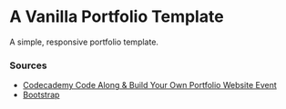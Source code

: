 # A Vanilla Portfolio Template
A simple, responsive portfolio template. 

### Sources
- [Codecademy Code Along & Build Your Own Portfolio Website Event](https://community.codecademy.com/events/details/codecademy-helsinki-presents-code-along-build-your-own-portfolio-website/#/purchased/214e00894e8149dfb0b39ff57545041e )
- [Bootstrap](https://getbootstrap.com/)
